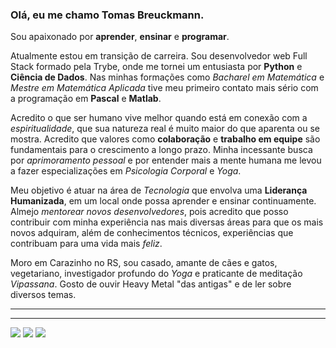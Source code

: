 ### Olá, eu me chamo Tomas Breuckmann.

Sou apaixonado por **aprender**, **ensinar** e **programar**. 

Atualmente estou em transição de carreira. Sou desenvolvedor web Full Stack formado pela Trybe, onde me tornei um entusiasta por **Python** e **Ciência de Dados**. Nas minhas formações como *Bacharel em Matemática* e *Mestre em Matemática Aplicada* tive meu primeiro contato mais sério com a programação em **Pascal** e **Matlab**.

Acredito o que ser humano vive melhor quando está em conexão com a *espiritualidade*, que sua natureza real é muito maior do que aparenta ou se mostra. Acredito que valores como **colaboração** e **trabalho em equipe** são fundamentais para o crescimento a longo prazo. Minha incessante busca por *aprimoramento pessoal* e por entender mais a mente humana me levou a fazer especializações em *Psicologia Corporal* e *Yoga*. 

Meu objetivo é atuar na área de *Tecnologia* que envolva uma **Liderança Humanizada**, em um local onde possa aprender e ensinar continuamente. Almejo *mentorear novos desenvolvedores*, pois acredito que posso contribuir com minha experiência nas mais diversas áreas para que os mais novos adquiram, além de conhecimentos técnicos, experiências que contribuam para uma vida mais *feliz*.

Moro em Carazinho no RS, sou casado, amante de cães e gatos, vegetariano, investigador profundo do *Yoga* e praticante de meditação *Vipassana*. Gosto de ouvir Heavy Metal "das antigas" e de ler sobre diversos temas.

---
<!-- ### Projetos Trybe -->

<!-- #### Fundamentos
   <img src="https://img.shields.io/badge/HTML5-E34F26?style=for-the-badge&logo=html5&logoColor=white" alt="html5" /> <img src="https://img.shields.io/badge/CSS3-1572B6?style=for-the-badge&logo=css3&logoColor=white" alt="css3"/><img src="https://img.shields.io/badge/JavaScript-323330?style=for-the-badge&logo=javascript&logoColor=F7DF1E" alt="javascript"/> 
<details>
<summary>
   Pricipais projetos
</summary>
 -->
<!-- 1. Pixel art
   * [Vercel](https://pixel-art-tomas-breuckmann.vercel.app/)
   * [GitHub](https://github.com/Tomas-Breuckmann/pixel-art)
</details>


#### Front-end
<img src="https://img.shields.io/badge/React-20232A?style=for-the-badge&logo=react&logoColor=61DAFB" alt="React-Icon" height="30" />        
<details>
<summary>
   Pricipais projetos
</summary>

1. Solar System
   * [Vercel](https://github.com/Tomas-Breuckmann/solar-system)
   * [GitHub](https://solar-system-tomas-breuckmann.vercel.app/)
</details>

### Projetos Pessoais
 -->
---

<div>
<a href="https://api.whatsapp.com/send?phone=5554999964137" target="_blank"><img src="https://img.shields.io/badge/WhatsApp-2D9644?style=for-the-badge&logo=whatsapp&logoColor=white"></a>
  <a href="https://www.linkedin.com/in/tomasbreuckmann/" target="_blank"><img src="https://img.shields.io/badge/LinkedIn-blue?style=for-the-badge&logo=linkedin" target="_blank"></a> 
  <a href="mailto:tomas.yoga@yahoo.com" target="_blank"><img src="https://img.shields.io/badge/Yahoo!-6001D2?style=for-the-badge&logo=Yahoo!&logoColor=white"></a>
</div>
